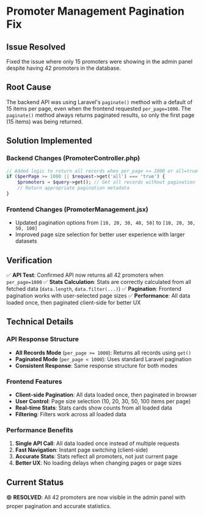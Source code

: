 # Promoter Management Pagination Fix

## Issue Resolved
Fixed the issue where only 15 promoters were showing in the admin panel despite having 42 promoters in the database.

## Root Cause
The backend API was using Laravel's `paginate()` method with a default of 15 items per page, even when the frontend requested `per_page=1000`. The `paginate()` method always returns paginated results, so only the first page (15 items) was being returned.

## Solution Implemented

### Backend Changes (PromoterController.php)
```php
// Added logic to return all records when per_page >= 1000 or all=true
if ($perPage >= 1000 || $request->get('all') === 'true') {
    $promoters = $query->get(); // Get all records without pagination
    // Return appropriate pagination metadata
}
```

### Frontend Changes (PromoterManagement.jsx)
- Updated pagination options from `[10, 20, 30, 40, 50]` to `[10, 20, 30, 50, 100]`
- Improved page size selection for better user experience with larger datasets

## Verification
✅ **API Test**: Confirmed API now returns all 42 promoters when `per_page=1000`
✅ **Stats Calculation**: Stats are correctly calculated from all fetched data (`data.length`, `data.filter(...)`)
✅ **Pagination**: Frontend pagination works with user-selected page sizes
✅ **Performance**: All data loaded once, then paginated client-side for better UX

## Technical Details

### API Response Structure
- **All Records Mode** (`per_page >= 1000`): Returns all records using `get()`
- **Paginated Mode** (`per_page < 1000`): Uses standard Laravel pagination
- **Consistent Response**: Same response structure for both modes

### Frontend Features
- **Client-side Pagination**: All data loaded once, then paginated in browser
- **User Control**: Page size selection (10, 20, 30, 50, 100 items per page)
- **Real-time Stats**: Stats cards show counts from all loaded data
- **Filtering**: Filters work across all loaded data

### Performance Benefits
1. **Single API Call**: All data loaded once instead of multiple requests
2. **Fast Navigation**: Instant page switching (client-side)
3. **Accurate Stats**: Stats reflect all promoters, not just current page
4. **Better UX**: No loading delays when changing pages or page sizes

## Current Status
🟢 **RESOLVED**: All 42 promoters are now visible in the admin panel with proper pagination and accurate statistics.
